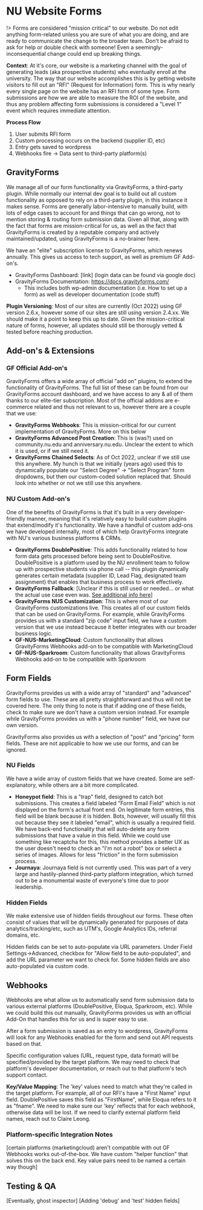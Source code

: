 # NU Website Forms 

!> Forms are considered "mission critical" to our website. Do not edit anything form-related unless you are sure of what you are doing, and are ready to communicate the change to the broader team. Don't be afraid to ask for help or double check with someone! Even a seemingly-inconsequential change could end up breaking things.

**Context**: At it's core, our website is a marketing channel with the goal of generating leads (aka prospective students) who eventually enroll at the university. The way that our website accomplishes this is by getting website visitors to fill out an "RFI" (Request for Information) form. This is why nearly every single page on the website has an RFI form of some type. Form submissions are how we are able to measure the ROI of the website, and thus any problem affecting form submissions is considered a "Level 1" event which requires immediate attention. 

**Process Flow**
1) User submits RFI form
2) Custom processing occurs on the backend (supplier ID, etc)
3) Entry gets saved to wordpress
4) Webhooks fire -> Data sent to third-party platform(s)

## GravityForms

We manage all of our form functionality via GravityForms, a third-party plugin. While normally our internal dev goal is to build out all custom functionality as opposed to rely on a third-party plugin, in this instance it makes sense. Forms are generally labor-intensive to manually build, with lots of edge cases to account for and things that can go wrong, not to mention storing & routing form submission data. Given all that, along with the fact that forms are mission-critical for us, as well as the fact that GravityForms is created by a reputable company and actively maintained/updated, using GravityForms is a no-brainer here.

We have an "elite" subscription license to GravityForms, which renews annually. This gives us access to tech support, as well as premium GF Add-on's.
- GravityForms Dashboard: [link] (login data can be found via google doc)
- GravityForms Documentation: https://docs.gravityforms.com/
	- This includes both wp-admin documentation (i.e. How to set up a form) as well as developer documentation (code stuff)

**Plugin Versioning**: Most of our sites are currently (Oct 2022) using GF version 2.6.x, however some of our sites are still using version 2.4.xx. We should make it a point to keep this up to date. Given the mission-critical nature of forms, however, all updates should still be thorougly vetted & tested before reaching production.

## Add-on's & Extensions

### GF Official Add-on's

GravityForms offers a wide array of official "add on" plugins, to extend the functionality of GravityForms. The full list of these can be found from our GravityForms account dashboard, and we have access to any & all of them thanks to our elite-tier subscription. Most of the official addons are e-commerce related and thus not relevant to us, however there are a couple that we use:
- **GravityForms Webhooks**: This is mission-critical for our current implementation of GravityForms. More on this below
- **GravityForms Advanced Post Creation**: This is (was?) used on community.nu.edu and anniversary.nu.edu. Unclear the extent to which it is used, or if we still need it.
- **GravityForms Chained Selects**: As of Oct 2022, unclear if we still use this anywhere. My hunch is that we initially (years ago) used this to dynamically populate our "Select Degree" -> "Select Program" form dropdowns, but then our custom-coded solution replaced that. Should look into whether or not we still use this anywhere.

### NU Custom Add-on's

One of the benefits of GravityForms is that it's built in a very developer-friendly manner, meaning that it's relatively easy to build custom plugins that extend/modify it's functionality. We have a handful of custom add-ons we have developed internally, most of which help GravityForms integrate with NU's various business platforms & CRMs.
- **GravityForms DoublePositive**: This adds functionality related to how form data gets processed before being sent to DoublePositive. DoublePositive is a platform used by the NU enrollment team to follow up with prospective students via phone call -- this plugin dynamically generates certain metadata (supplier ID, Lead Flag, designated team assignment) that enables that business process to work effectively.
- **GravityForms Fallback**: [Unclear if this is still used or needed... or what the actual use case even was. [See additional info here](nu-plugins-docs/gf-fallback.md)]
- **GravityForms NUS Customization**: This is where most of our GravityForms customizations live. This creates all of our custom fields that can be used on GravityForms. For example, while GravityForms provides us with a standard "zip code" input field, we have a custom version that we use instead because it better integrates with our broader business logic.
- **GF-NUS-MarketingCloud**: Custom functionality that allows GravityForms Webhooks add-on to be compatible with MarketingCloud
- **GF-NUS-Sparkroom**: Custom functionality that allows GravityForms Webhooks add-on to be compatible with Sparkroom

## Form Fields

GravityForms provides us with a wide array of "standard" and "advanced" form fields to use. These are all pretty straightforward and thus will not be covered here. The only thing to note is that if adding one of these fields, check to make sure we don't have a custom version instead. For example while GravityForms provides us with a "phone number" field, we have our own version.

GravityForms also provides us with a selection of "post" and "pricing" form fields. These are not applicable to how we use our forms, and can be ignored.

### NU Fields

We have a wide array of custom fields that we have created. Some are self-explanatory, while others are a bit more complicated.
- **Honeypot field**: This is a "trap" field, designed to catch bot submissions. This creates a field labeled "Form Email Field" which is not displayed on the form's actual front end. On legitimate form entries, this field will be blank because it is hidden. Bots, however, will usually fill this out because they see it labeled "email", which is usually a required field. We have back-end functionality that will auto-delete any form submissions that have a value in this field. While we could use something like recaptcha for this, this method provides a better UX as the user doesn't need to check an "I'm not a robot" box or select a series of images. Allows for less "friction" in the form submission process.
- **Journaya**: Journaya field is not currently used. This was part of a very large and hastily-planned third-party platform integration, which turned out to be a monumental waste of everyone's time due to poor leadership.

### Hidden Fields

We make extensive use of hidden fields throughout our forms. These often consist of values that will be dynamically generated for purposes of data analytics/tracking/etc, such as UTM's, Google Analytics IDs, referral domains, etc.

Hidden fields can be set to auto-populate via URL parameters. Under Field Settings->Advanced, checkbox for "Allow field to be auto-populated", and add the URL parameter we want to check for. Some hidden fields are also auto-populated via custom code.

## Webhooks

Webhooks are what allow us to automatically send form submission data to various external platforms (DoublePositive, Eloqua, Sparkroom, etc). While we could build this out manually, GravityForms provides us with an official Add-On that handles this for us and is super easy to use.

After a form submission is saved as an entry to wordpress, GravityForms will look for any Webhooks enabled for the form and send out API requests based on that.

Specific configuration values (URL, request type, data format) will be specified/provided by the target platform. We may need to check that platform's developer documentation, or reach out to that platform's tech support contact.

**Key/Value Mapping**: The 'key' values need to match what they're called in the target platform. For example, all of our RFI's have a "First Name" input field. DoublePositive saves this field as "FirstName", while Eloqua refers to it as "fname". We need to make sure our 'key' reflects that for each webhook, otherwise data will be lost. If we need to clarify external platform field names, reach out to Claire Leong.


### Platform-specific Integration Notes

[certain platforms (marketingcloud) aren't compatible with out GF Webhooks works out-of-the-box. We have custom "helper function" that solves this on the back end. Key value pairs need to be named a certain way though]

## Testing & QA

[Eventually, ghost inspector]
[Adding 'debug' and 'test' hidden fields]

